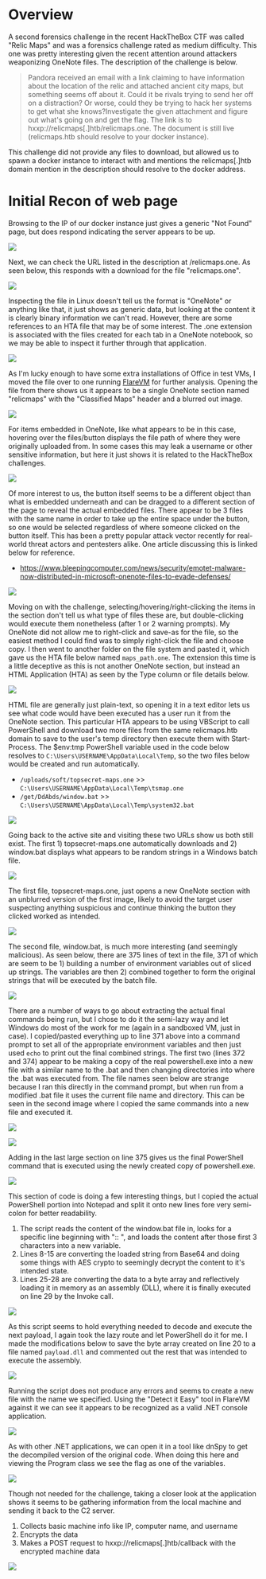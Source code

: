 
# Overview
A second forensics challenge in the recent HackTheBox CTF was called "Relic Maps" and was a forensics challenge rated as medium difficulty.  This one was pretty interesting given the recent attention around attackers weaponizing OneNote files.  The description of the challenge is below.

> Pandora received an email with a link claiming to have information about the location of the relic and attached ancient city maps, but something seems off about it. Could it be rivals trying to send her off on a distraction? Or worse, could they be trying to hack her systems to get what she knows?Investigate the given attachment and figure out what's going on and get the flag. The link is to hxxp://relicmaps[.]htb/relicmaps.one. The document is still live (relicmaps.htb should resolve to your docker instance).

This challenge did not provide any files to download, but allowed us to spawn a docker instance to interact with and mentions the relicmaps[.]htb domain mention in the description should resolve to the docker address.

# Initial Recon of web page
Browsing to the IP of our docker instance just gives a generic "Not Found" page, but does respond indicating the server appears to be up.

![](images/relicmaps-initial-page.png)

Next, we can check the URL listed in the description at /relicmaps.one.  As seen below, this responds with a download for the file "relicmaps.one".  

![](images/relicmaps-first-one-download.png)

Inspecting the file in Linux doesn't tell us the format is "OneNote" or anything like that, it just shows as generic data, but looking at the content it is clearly binary information we can't read.  However, there are some references to an HTA file that may be of some interest.  The .one extension is associated with the files created for each tab in a OneNote notebook, so we may be able to inspect it further through that application.

![](images/relicmaps-first-one-content.png)

As I'm lucky enough to have some extra installations of Office in test VMs, I moved the file over to one running [FlareVM](https://github.com/mandiant/flare-vm) for further analysis.  Opening the file from there shows us it appears to be a single OneNote section named "relicmaps" with the "Classified Maps" header and a blurred out image.  

![](images/relicmaps-open-one-1.png)

For items embedded in OneNote, like what appears to be in this case, hovering over the files/button displays the file path of where they were originally uploaded from.  In some cases this may leak a username or other sensitive information, but here it just shows it is related to the HackTheBox challenges.

![](images/relicmaps-onenote-file-path.png)

Of more interest to us, the button itself seems to be a different object than what is embedded underneath and can be dragged to a different section of the page to reveal the actual embedded files.  There appear to be 3 files with the same name in order to take up the entire space under the button, so one would be selected regardless of where someone clicked on the button itself.  This has been a pretty popular attack vector recently for real-world threat actors and pentesters alike.  One article discussing this is linked below for reference.

- https://www.bleepingcomputer.com/news/security/emotet-malware-now-distributed-in-microsoft-onenote-files-to-evade-defenses/

![](images/relicmaps-hidden-payload.png)

Moving on with the challenge, selecting/hovering/right-clicking the items in the section don't tell us what type of files these are, but double-clicking would execute them nonetheless (after 1 or 2 warning prompts).  My OneNote did not allow me to right-click and save-as for the file, so the easiest method I could find was to simply right-click the file and choose copy.  I then went to another folder on the file system and pasted it, which gave us the HTA file below named `maps_path.one`.  The extension this time is a little deceptive as this is not another OneNote section, but instead an HTML Application (HTA) as seen by the Type column or file details below.

![](images/relicmaps-one-hta-file.png)

HTML file are generally just plain-text, so opening it in a text editor lets us see what code would have been executed has a user run it from the OneNote section.  This particular HTA appears to be using VBScript to call PowerShell and download two more files from the same relicmaps.htb domain to save to the user's temp directory then execute them with Start-Process.  The $env:tmp PowerShell variable used in the code below resolves to `C:\Users\USERNAME\AppData\Local\Temp`, so the two files below would be created and run automatically.

- `/uploads/soft/topsecret-maps.one`   >>   `C:\Users\USERNAME\AppData\Local\Temp\tsmap.one`
- `/get/DdAbds/window.bat`   >>   `C:\Users\USERNAME\AppData\Local\Temp\system32.bat`

![](images/relicmaps-hta-vbscript.png)

Going back to the active site and visiting these two URLs show us both still exist.  The first 1) topsecret-maps.one automatically downloads and 2) window.bat displays what appears to be random strings in a Windows batch file.

![](images/relicmaps-second-file-downloads.png)

The first file, topsecret-maps.one, just opens a new OneNote section with an unblurred version of the first image, likely to avoid the target user suspecting anything suspicious and continue thinking the button they clicked worked as intended.

![](images/relicmaps-topsecret-maps.png)

The second file, window.bat, is much more interesting (and seemingly malicious).  As seen below, there are 375 lines of text in the file, 371 of which are seem to be 1) building a number of environment variables out of sliced up strings.  The variables are then 2) combined together to form the original strings that will be executed by the batch file.

![](images/relicmaps-window-bat.png)

There are a number of ways to go about extracting the actual final commands being run, but I chose to do it the semi-lazy way and let Windows do most of the work for me (again in a sandboxed VM, just in case).  I copied/pasted everything up to line 371 above into a command prompt to set all of the appropriate environment variables and then just used `echo` to print out the final combined strings.  The first two (lines 372 and 374) appear to be making a copy of the real powershell.exe into a new file with a similar name to the .bat and then changing directories into where the .bat was executed from.  The file names seen below are strange because I ran this directly in the command prompt, but when run from a modified .bat file it uses the current file name and directory.  This can be seen in the second image where I copied the same commands into a new file and executed it.

![](images/relicmaps-first-two-env-vars.png)

![](images/relicmaps-modified-bat.png)

Adding in the last large section on line 375 gives us the final PowerShell command that is executed using the newly created copy of powershell.exe. 

![](images/relicmaps-new-ps-cmd.png)

This section of code is doing a few interesting things, but I copied the actual PowerShell portion into Notepad and split it onto new lines fore very semi-colon for better readability.

1) The script reads the content of the window.bat file in, looks for a specific line beginning with ":: ", and loads the content after those first 3 characters into a new variable.
2) Lines 8-15 are converting the loaded string from Base64 and doing some things with AES crypto to seemingly decrypt the content to it's intended state.
3) Lines 25-28 are converting the data to a byte array and reflectively loading it in memory as an assembly (DLL), where it is finally executed on line 29 by the Invoke call.

![](images/relicmaps-payload-ps1.png)

As this script seems to hold everything needed to decode and execute the next payload, I again took the lazy route and let PowerShell do it for me.  I made the modifications below to save the byte array created on line 20 to a file named `payload.dll` and commented out the rest that was intended to execute the assembly.

![](images/relicmaps-modified-payload-ps1.png)

Running the script does not produce any errors and seems to create a new file with the name we specified.  Using the "Detect it Easy" tool in FlareVM against it we can see it appears to be recognized as a valid .NET console application.

![](images/relicmaps-detect-it-easy-payload.png)

As with other .NET applications, we can open it in a tool like dnSpy to get the decompiled version of the original code.  When doing this here and viewing the Program class we see the flag as one of the variables.

![](images/relicmaps-dnspy-payload.png)

Though not needed for the challenge, taking a closer look at the application shows it seems to be gathering information from the local machine and sending it back to the C2 server.

1) Collects basic machine info like IP, computer name, and username
2) Encrypts the data
3) Makes a POST request to hxxp://relicmaps[.]htb/callback with the encrypted machine data

![](images/relicmaps-final-payload.png)
